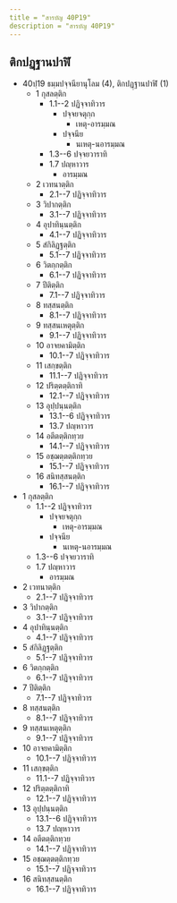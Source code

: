 ```yaml
---
title = "สารบัญ 40P19"
description = "สารบัญ 40P19"
---
```


## ติกปฏฺฐานปาฬิ

- 40ปฺ19 ธมฺมปจฺจนียานุโลม (4), ติกปฏฺฐานปาฬิ (1)
  - 1 กุสลตฺติก
    - 1.1--2 ปฏิจฺจาทิวาร
      - ปจฺจยจตุกฺก
        - เหตุ-อารมฺมณ
      - ปจฺจนีย
        - นเหตุ-นอารมฺมณ
    - 1.3--6 ปจฺจยวาราทิ
    - 1.7 ปญฺหาวาร
      - อารมฺมณ
  - 2 เวทนาตฺติก
    - 2.1--7 ปฏิจฺจาทิวาร
  - 3 วิปากตฺติก
    - 3.1--7 ปฏิจฺจาทิวาร
  - 4 อุปาทินฺนตฺติก
    - 4.1--7 ปฏิจฺจาทิวาร
  - 5 สํกิลิฏฺฐตฺติก
    - 5.1--7 ปฏิจฺจาทิวาร
  - 6 วิตกฺกตฺติก
    - 6.1--7 ปฏิจฺจาทิวาร
  - 7 ปีติตฺติก
    - 7.1--7 ปฏิจฺจาทิวาร
  - 8 ทสฺสนตฺติก
    - 8.1--7 ปฏิจฺจาทิวาร
  - 9 ทสฺสนเหตุตฺติก
    - 9.1--7 ปฏิจฺจาทิวาร
  - 10 อาจยคามิตฺติก
    - 10.1--7 ปฏิจฺจาทิวาร
  - 11 เสกฺขตฺติก
    - 11.1--7 ปฏิจฺจาทิวาร
  - 12 ปริตฺตตฺติกาทิ
    - 12.1--7 ปฏิจฺจาทิวาร
  - 13 อุปฺปนฺนตฺติก
    - 13.1--6 ปฏิจฺจาทิวาร
    - 13.7 ปญฺหาวาร
  - 14 อตีตตฺติกทฺวย
    - 14.1--7 ปฏิจฺจาทิวาร
  - 15 อชฺฌตฺตตฺติกทฺวย
    - 15.1--7 ปฏิจฺจาทิวาร
  - 16 สนิทสฺสนตฺติก
    - 16.1--7 ปฏิจฺจาทิวาร
- 1 กุสลตฺติก
  - 1.1--2 ปฏิจฺจาทิวาร
    - ปจฺจยจตุกฺก
      - เหตุ-อารมฺมณ
    - ปจฺจนีย
      - นเหตุ-นอารมฺมณ
  - 1.3--6 ปจฺจยวาราทิ
  - 1.7 ปญฺหาวาร
    - อารมฺมณ
- 2 เวทนาตฺติก
  - 2.1--7 ปฏิจฺจาทิวาร
- 3 วิปากตฺติก
  - 3.1--7 ปฏิจฺจาทิวาร
- 4 อุปาทินฺนตฺติก
  - 4.1--7 ปฏิจฺจาทิวาร
- 5 สํกิลิฏฺฐตฺติก
  - 5.1--7 ปฏิจฺจาทิวาร
- 6 วิตกฺกตฺติก
  - 6.1--7 ปฏิจฺจาทิวาร
- 7 ปีติตฺติก
  - 7.1--7 ปฏิจฺจาทิวาร
- 8 ทสฺสนตฺติก
  - 8.1--7 ปฏิจฺจาทิวาร
- 9 ทสฺสนเหตุตฺติก
  - 9.1--7 ปฏิจฺจาทิวาร
- 10 อาจยคามิตฺติก
  - 10.1--7 ปฏิจฺจาทิวาร
- 11 เสกฺขตฺติก
  - 11.1--7 ปฏิจฺจาทิวาร
- 12 ปริตฺตตฺติกาทิ
  - 12.1--7 ปฏิจฺจาทิวาร
- 13 อุปฺปนฺนตฺติก
  - 13.1--6 ปฏิจฺจาทิวาร
  - 13.7 ปญฺหาวาร
- 14 อตีตตฺติกทฺวย
  - 14.1--7 ปฏิจฺจาทิวาร
- 15 อชฺฌตฺตตฺติกทฺวย
  - 15.1--7 ปฏิจฺจาทิวาร
- 16 สนิทสฺสนตฺติก
  - 16.1--7 ปฏิจฺจาทิวาร